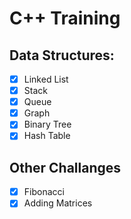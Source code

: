 # C++ Training
## Data Structures:
- [X] Linked List
- [X] Stack
- [X] Queue
- [X] Graph
- [X] Binary Tree
- [X] Hash Table
## Other Challanges
- [X] Fibonacci 
- [X] Adding Matrices
